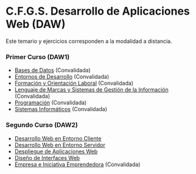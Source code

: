 # C.F.G.S. Desarrollo de Aplicaciones Web (DAW)
Este temario y ejercicios corresponden a la modalidad a distancia.

### Primer Curso (DAW1)
* [Bases de Datos](https://github.com/DiegoGlez1992/DAM/tree/main/Bases%20de%20datos) \(Convalidada)
* [Entornos de Desarrollo](https://github.com/DiegoGlez1992/DAM/tree/main/Entornos%20de%20desarrollo) \(Convalidada)
* [Formación y Orientación Laboral](https://github.com/DiegoGlez1992/DAM/tree/main/Formaci%C3%B3n%20y%20orientaci%C3%B3n%20laboral) \(Convalidada)
* [Lenguaje de Marcas y Sistemas de Gestión de la Información](https://github.com/DiegoGlez1992/DAM/tree/main/Lenguajes%20de%20marcas%20y%20sistemas%20de%20gesti%C3%B3n%20de%20informaci%C3%B3n) \(Convalidada)
* [Programación](https://github.com/DiegoGlez1992/DAM/tree/main/Programaci%C3%B3n) \(Convalidada)
* [Sistemas Informáticos](https://github.com/DiegoGlez1992/DAM/tree/main/Sistemas%20Inform%C3%A1ticos) \(Convalidada)

### Segundo Curso (DAW2)
* [Desarrollo Web en Entorno Cliente](https://github.com/DiegoGlez1992/DAW/tree/main/Desarrollo%20web%20en%20entorno%20cliente)
* [Desarrollo Web en Entorno Servidor](https://github.com/DiegoGlez1992/DAW/tree/main/Desarrollo%20web%20en%20entorno%20servidor)
* [Despliegue de Aplicaciones Web](https://github.com/DiegoGlez1992/DAW/tree/main/Despliegue%20de%20aplicaciones%20web)
* [Diseño de Interfaces Web](https://github.com/DiegoGlez1992/DAW/tree/main/Dise%C3%B1o%20de%20interfaces%20web)
* [Empresa e Iniciativa Emprendedora](https://github.com/DiegoGlez1992/DAM/tree/main/Empresa%20e%20iniciativa%20emprendedora) \(Convalidada)
